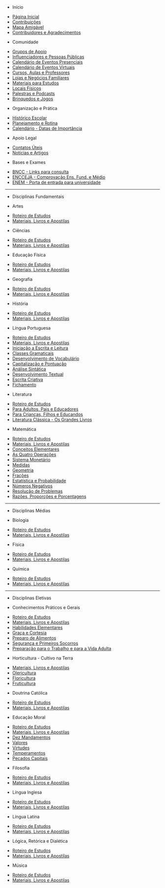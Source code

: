 - Início

* [Página Inicial](/)
* [Contribuições](Início/CONTRIBUTING)
* [Mapa Amigável](Início/Mapa_Amigável)
* [Contribuidores e Agradecimentos](Início/Contribuidores_e_Agradecimentos)

- Comunidade

* [Grupos de Apoio](Comunidade/Grupos_de_Apoio)
* [Influenciadores e Pessoas Públicas](Comunidade/Influenciadores_e_Pessoas_Públicas)
* [Calendário de Eventos Presenciais](Comunidade/Calendário_de_Eventos_Presenciais)
* [Calendário de Eventos Virtuais](Comunidade/Calendário_de_Eventos_Virtuais)
* [Cursos, Aulas e Professores](Comunidade/Cursos_Aulas_e_Professores)
* [Lojas e Negócios Familiares](Comunidade/Lojas_e_Negócios_Familiares)
* [Materiais para Estudos](Comunidade/Materiais_para_Estudos)
* [Locais Físicos](Comunidade/Locais_Físicos)
* [Palestras e Podcasts](Comunidade/Palestras_e_Podcasts)
* [Brinquedos e Jogos](Comunidade/Brinquedos_e_Jogos)

- Organização e Prática

* [Histórico Escolar](Organização_e_Prática/Histórico_Escolar)
* [Planejamento e Rotina](Organização_e_Prática/Planejamento_e_Rotina)
* [Calendário - Datas de Importância](Organização_e_Prática/Calendário)

- Apoio Legal

* [Contatos Úteis](Apoio_Legal/Contatos_Úteis)
* [Notícias e Artigos](Apoio_Legal/Notícias_e_Artigos)

- Bases e Exames

* [BNCC - Links para consulta](Bases_e_Exames/BNCC_Links_para_consulta)
* [ENCCEJA - Comprovação Ens. Fund. e Médio](Bases_e_Exames/ENCCEJA)
* [ENEM - Porta de entrada para universidade](Bases_e_Exames/ENEM)

---

- Disciplinas Fundamentais

- Artes

* [Roteiro de Estudos](Artes/Roteiro_de_Estudos)
* [Materiais, Livros e Apostilas](Artes/Materiais_Livros_e_Apostilas)

- Ciências

* [Roteiro de Estudos](Ciências/Roteiro_de_Estudos)
* [Materiais, Livros e Apostilas](Ciências/Materiais_Livros_e_Apostilas)

- Educação Física

* [Roteiro de Estudos](Educação_Física/Roteiro_de_Estudos)
* [Materiais, Livros e Apostilas](Educação_Física/Materiais_Livros_e_Apostilas)

- Geografia

* [Roteiro de Estudos](Geografia/Roteiro_de_Estudos)
* [Materiais, Livros e Apostilas](Geografia/Materiais_Livros_e_Apostilas)

- História

* [Roteiro de Estudos](História/Roteiro_de_Estudos)
* [Materiais, Livros e Apostilas](História/Materiais_Livros_e_Apostilas)

- Língua Portuguesa

* [Roteiro de Estudos](Língua_Portuguesa/Roteiro_de_Estudos)
* [Materiais, Livros e Apostilas](Língua_Portuguesa/Materiais_Livros_e_Apostilas)
* [Iniciação a Escrita e Leitura](Língua_Portuguesa/Iniciação_a_Escrita_e_Leitura)
* [Classes Gramaticais](Língua_Portuguesa/Classes_Gramaticais)
* [Desenvolvimento de Vocabulário](Língua_Portuguesa/Desenvolvimento_de_Vocabulário)
* [Capitalização e Pontuação](Língua_Portuguesa/Capitalização_e_Pontuação)
* [Análise Sintática](Língua_Portuguesa/Análise_Sintática)
* [Desenvolvimento Textual](Língua_Portuguesa/Desenvolvimento_Textual)
* [Escrita Criativa](Língua_Portuguesa/Escrita_Criativa)
* [Fichamento](Língua_Portuguesa/Fichamento)

- Literatura

* [Roteiro de Estudos](Literatura/Roteiro_de_Estudos)
* [Para Adultos, Pais e Educadores](Literatura/Para_Adultos_Pais_e_Educadores)
* [Para Crianças, Filhos e Educandos](Literatura/Para_Crianças_Filhos_e_Educandos)
* [Literatura Clássica - Os Grandes Livros](Literatura/Literatura_Clássica_Grandes_Livros)

- Matemática

* [Roteiro de Estudos](Matemática/Roteiro_de_Estudos)
* [Materiais, Livros e Apostilas](Matemática/Materiais_Livros_e_Apostilas)
* [Conceitos Elementares](Matemática/Conceitos_Elementares)
* [As Quatro Operações](Matemática/As_Quatro_Operações)
* [Sistema Monetário](Matemática/Sistema_Monetário)
* [Medidas](Matemática/Medidas)
* [Geometria](Matemática/Geometria)
* [Frações](Matemática/Frações)
* [Estatística e Probabilidade](Matemática/Estatística_e_Probabilidade)
* [Números Negativos](Matemática/Números_Negativos)
* [Resolução de Problemas](Matemática/Resolução_de_Problemas)
* [Razões, Proporções e Porcentagens](Matemática/Razões_Proporções_e_Porcentagens)

---

- Disciplinas Médias

- Biologia

* [Roteiro de Estudos](Biologia/Roteiro_de_Estudos)
* [Materiais, Livros e Apostilas](Biologia/Materiais_Livros_e_Apostilas)

- Física

* [Roteiro de Estudos](Física/Roteiro_de_Estudos)
* [Materiais, Livros e Apostilas](Física/Materiais_Livros_e_Apostilas)

- Química

* [Roteiro de Estudos](Química/Roteiro_de_Estudos)
* [Materiais, Livros e Apostilas](Química/Materiais_Livros_e_Apostilas)

---

- Disciplinas Eletivas

- Conhecimentos Práticos e Gerais

* [Roteiro de Estudos](Conhecimentos/Roteiro_de_Estudos)
* [Materiais, Livros e Apostilas](Conhecimentos/Materiais_Livros_e_Apostilas)
* [Habilidades Elementares](Conhecimentos/Habilidades_Elementares)
* [Graça e Cortesia](Conhecimentos/Graça_e_cortesia)
* [Preparo de Alimentos](Conhecimentos/Preparo_de_alimentos)
* [Segurança e Primeiros Socorros](Conhecimentos/Segurança_e_Primeiros_Socorros)
* [Preparação para o Trabalho e para a Vida Adulta](Conhecimentos/Preparação_para_o_Trabalho_e_para_a_Vida_Adulta)

- Horticultura - Cultivo na Terra

* [Materiais, Livros e Apostilas](Horticultura/Materiais_Livros_e_Apostilas)
* [Olericultura](Horticultura/Olericultura)
* [Floricultura](Horticultura/Floricultura)
* [Fruticultura](Horticultura/Fruticultura)

- Doutrina Católica

* [Roteiro de Estudos](Doutrina_Católica/Roteiro_de_Estudos)
* [Materiais, Livros e Apostilas](Doutrina_Católica/Materiais_Livros_e_Apostilas)

- Educação Moral

* [Roteiro de Estudos](Educação_Moral/Roteiro_de_Estudos)
* [Materiais, Livros e Apostilas](Educação_Moral/Materiais_Livros_e_Apostilas)
* [Dez Mandamentos](Educação_Moral/Dez_Mandamentos)
* [Valores](Educação_Moral/Valores)
* [Virtudes](Educação_Moral/Virtudes)
* [Temperamentos](Educação_Moral/Temperamentos)
* [Pecados Capitais](Educação_Moral/Pecados_Capitais)

- Filosofia

* [Roteiro de Estudos](Filosofia/Roteiro_de_Estudos)
* [Materiais, Livros e Apostilas](Filosofia/Materiais_Livros_e_Apostilas)

- Língua Inglesa

* [Roteiro de Estudos](Língua_Inglesa/Roteiro_de_Estudos)
* [Materiais, Livros e Apostilas](Língua_Inglesa/Materiais_Livros_e_Apostilas)

- Língua Latina

* [Roteiro de Estudos](Língua_Latina/Roteiro_de_Estudos)
* [Materiais, Livros e Apostilas](Língua_Latina/Materiais_Livros_e_Apostilas)

- Lógica, Retórica e Dialética

* [Roteiro de Estudos](Lógica_Retória_e_Dialética/Roteiro_de_Estudos)
* [Materiais, Livros e Apostilas](Lógica_Retória_e_Dialética/Materiais_Livros_e_Apostilas)

- Música

* [Roteiro de Estudos](Música/Roteiro_de_Estudos)
* [Materiais, Livros e Apostilas](Música/Materiais_Livros_e_Apostilas)
